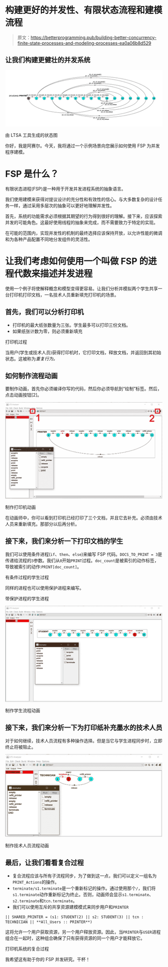 # 构建更好的并发性、有限状态流程和建模流程

> 原文：<https://betterprogramming.pub/building-better-concurrency-finite-state-processes-and-modeling-processes-ea0a06b8d529>

## 让我们构建更健壮的并发系统

![](img/257e4e7fd25bb7bcb27b6428310157a3.png)

由 LTSA 工具生成的状态图

你好，我是阿赛尔。今天，我将通过一个示例场景向您展示如何使用 FSP 为并发程序建模。

# FSP 是什么？

有限状态进程(FSP)是一种用于开发并发进程系统的抽象语言。

我们使用建模来获得对提议设计的充分性和有效性的信心。与大多数复杂的设计任务一样，通过采用多层次的抽象可以更好地理解并发性。

首先，系统的功能需求必须根据其期望的行为得到很好的理解。接下来，应该探索并发的可能角色。这最好使用线程的抽象来完成，而不需要致力于特定的实现。

在可能的范围内，实现并发性的机制的最终选择应该保持开放，以允许性能的微调和为各种产品配置不同地分发组件的灵活性。

# 让我们考虑如何使用一个叫做 FSP 的进程代数来描述并发进程

使用一个例子将使解释概念和模型变得更容易。让我们分析并模拟两个学生共享一台打印机打印文档，一名技术人员重新填充打印机的场景。

## 首先，我们可以分析打印机

*   打印机的最大纸张数量为三张。学生最多可以打印三份文档。
*   如果纸张计数为零，则必须重新填充

打印机过程

当用户(学生或技术人员)获得打印机时，它打印文档，释放文档，并返回到其初始状态。这被称为*重复行为。*

## 如何制作流程动画

要制作动画，首先你必须编译你写的代码，然后你必须导航到“绘制”标签。然后，点击动画按钮[2]。

![](img/e0fb4f1f32a63071355c248d9e62ddaf.png)

制作打印机动画

在动画师中，你可以看到打印机已经打印了三个文档，并且它去补充。必须由技术人员来重新填充。那部分以后再分析。

## 接下来，我们来分析一下打印文档的学生

我们可以使用条件进程(`if`、`then`、`else`)来编写 FSP 代码。`DOCS_TO_PRINT = 3`是传递给流程的`3`参数。我们从`0`开始`PRINT`过程。`doc_count`是被索引的动作标签，导致被索引的动作:`PRINT[doc_count]`。

有条件过程的学生过程

同样的进程也可以使用保护进程来编写。

带保护进程的学生进程

![](img/7a80d4c61de73efb8da3a4041e98e944.png)

制作学生流程动画

## 接下来，我们来分析一下为打印纸补充墨水的技术人员

对于如何继续，技术人员流程有多种操作选择。但是当它与学生进程同步时，立即终止将被阻止。

![](img/868b6978775de6438c872f12b4c137b5.png)

制作技术人员流程动画

## 最后，让我们看看复合过程

*   复合流程应该与所有子流程同步，为了做到这一点，我们可以定义一组名为`PRINT_Actions`的操作。
*   `terminate/s1.terminate`是一个重新标记的操作。通过使用那个`/`，我们将`s1.terminate`动作重新标记为终止。否则，动画师会显示`s1.terminate`、`s2.terminate`和`tcn.terminate`。
*   我们可以使用互斥的共享资源建模模式来同步用户和`PRINTER`

```
|| SHARED_PRINTER = (s1: STUDENT(2) || s2: STUDENT(3) || tcn : TECHNICIAN || **All_Users :: PRINTER**) 
```

这将允许一个用户获取资源，另一个用户释放资源。因此，当`PRINTER`与`USER`进程组合在一起时，这种组合确保了只有获得资源的同一个用户才能释放它。

打印机系统的复合过程

我希望这有助于你的 FSP 并发研究。干杯！